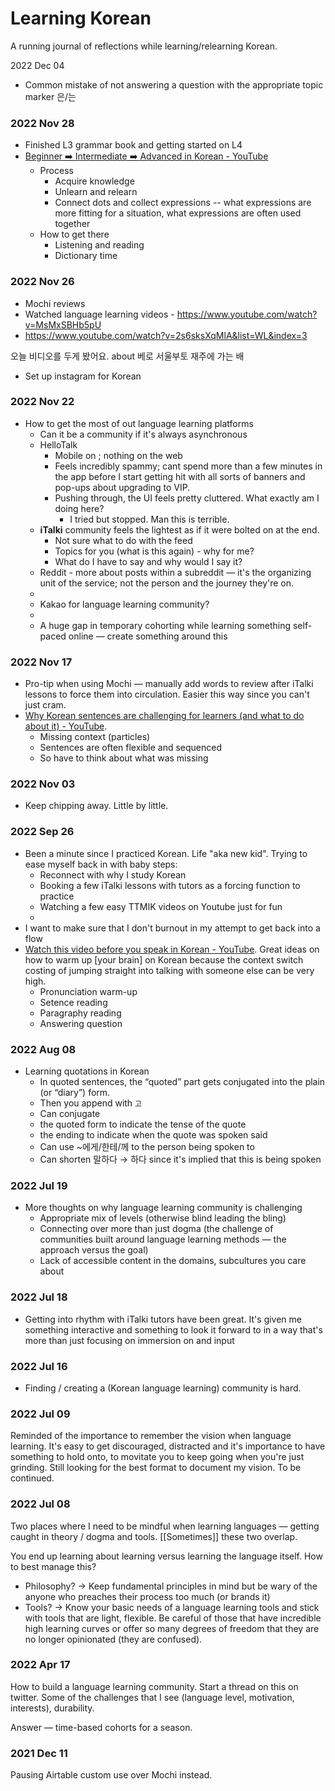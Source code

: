 # Learning Korean 

A running journal of reflections while learning/relearning Korean. 

2022 Dec 04
- Common mistake of not answering a question with the appropriate topic marker 은/는

### 2022 Nov 28

- Finished L3 grammar book and getting started on L4
- [Beginner ➡️ Intermediate ➡️ Advanced in Korean - YouTube](https://www.youtube.com/watch?v=2n2BwCYetkk)
   - Process
      -  Acquire knowledge
      -  Unlearn and relearn
      -  Connect dots and collect expressions -- what expressions are more fitting for a situation, what expressions are often used together
   -  How to get there 
      - Listening and reading 
      - Dictionary time


### 2022 Nov 26
- Mochi reviews 
- Watched language learning videos - https://www.youtube.com/watch?v=MsMxSBHb5pU
- https://www.youtube.com/watch?v=2s6sksXqMlA&list=WL&index=3

오늘 비디오를 두게 봤어요. 
about 베로 서울부토 재주에 가는 배 

- Set up instagram for Korean

### 2022 Nov 22
- How to get the most of out language learning platforms 
   - Can it be a community if it's always asynchronous 
   - HelloTalk
      -  Mobile on ; nothing on the web
      -  Feels incredibly spammy; cant spend more than a few minutes in the app before I start getting hit with all sorts of banners and pop-ups about upgrading to VIP. 
      -  Pushing through, the UI feels pretty cluttered. What exactly am I doing here? 
         - I tried but stopped. Man this is terrible.     
   - **iTalki** community feels the lightest as if it were bolted on at the end. 
      - Not sure what to do with the feed
      - Topics for you (what is this again) - why for me? 
      - What do I have to say and why would I say it? 
   - Reddit - more about posts within a subreddit — it's the organizing unit of the service; not the person and the journey they're on. 
   - 
   - Kakao for language learning community?
   - 
   - A huge gap in temporary cohorting while learning something self-paced online — create something around this

### 2022 Nov 17
- Pro-tip when using Mochi — manually add words to review after iTalki lessons to force them into circulation. Easier this way since you can't just cram.
- [Why Korean sentences are challenging for learners (and what to do about it) - YouTube](https://www.youtube.com/watch?v=hiWIdvcM21o).
   - Missing context (particles) 
   - Sentences are often flexible and sequenced
   - So have to think about what was missing 


### 2022 Nov 03
- Keep chipping away. Little by little.

### 2022 Sep 26
- Been a minute since I practiced Korean. Life "aka new kid". Trying to ease myself back in with baby steps: 
   - Reconnect with why I study Korean
   - Booking a few iTalki lessons with tutors as a forcing function to practice
   - Watching a few easy TTMIK videos on Youtube just for fun 
   - 
- I want to make sure that I don't burnout in my attempt to get back into a flow
- [Watch this video before you speak in Korean - YouTube](https://www.youtube.com/watch?v=LXhvTPXcCV4). Great ideas on how to warm up [your brain] on Korean because the context switch costing of jumping straight into talking with someone else can be very high.
   -  Pronunciation warm-up
   -  Setence reading
   -  Paragraphy reading
   -  Answering question


### 2022 Aug 08

- Learning quotations in Korean 
   -  In quoted sentences, the “quoted” part gets conjugated into the plain (or “diary”) form. 
   -  Then you append with `고`
   -  Can conjugate 
     -  the quoted form to indicate the tense of the quote
     -  the ending to indicate when the quote was spoken said
   -  Can use ~에게/한테/께 to the person being spoken to
   -  Can shorten 말하다 → 하다 since it's implied that this is being spoken



### 2022 Jul 19

- More thoughts on why language learning community is challenging 
  -  Appropriate mix of levels (otherwise blind leading the bling) 
  -  Connecting over more than just dogma (the challenge of communities built around language learning methods — the approach versus the goal)
  -  Lack of accessible content in the domains, subcultures you care about

### 2022 Jul 18
- Getting into rhythm with iTalki tutors have been great. It's given me something interactive and something to look it forward to in a way that's more than just focusing on immersion on and input

### 2022 Jul 16 

- Finding / creating a (Korean language learning) community is hard. 

### 2022 Jul 09 

Reminded of the importance to remember the vision when language learning. It's easy to get discouraged, distracted and it's importance to have something to hold onto, to movitate you to keep going when you're just grinding. Still looking for the best format to document my vision. To be continued. 

### 2022 Jul 08

Two places where I need to be mindful when learning languages — getting caught in theory / dogma and tools. [[Sometimes]] these two overlap. 

You end up learning about learning versus learning the language itself. How to best manage this? 

- Philosophy? → Keep fundamental principles in mind but be wary of the anyone who preaches their process too much (or brands it)
- Tools?  → Know your basic needs of a language learning tools and stick with tools that are light, flexible. Be careful of those that have incredible high learning curves or offer so many degrees of freedom that they are no longer opinionated (they are confused). 

### 2022 Apr 17 

How to build a language learning community. Start a thread on this on twitter. Some of the challenges that I see (language level, motivation, interests), durability.

Answer — time-based cohorts for a season.


### 2021 Dec 11 

Pausing Airtable custom use over Mochi instead. 
